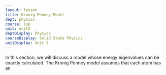 ```yaml
---
layout: lesson
title: Kronig Penney Model
dept: physics
course: ssp
unit: unit5
deptDisplay: Physics
courseDisplay: Solid State Physics
unitDisplay: Unit 5
---
```


In this section, we will discuss a model whose energy eigenvalues can be exactly calculated. The Kronig Penney model assumes that each atom has an 





